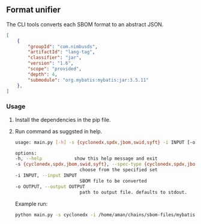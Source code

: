 ## Format unifier

The CLI tools converts each SBOM format to an abstract JSON.
```json
[
    {
        "groupId": "com.nimbusds",
        "artifactId": "lang-tag",
        "classifier": "jar",
        "version": "1.6",
        "scope": "provided",
        "depth": 4,
        "submodule": "org.mybatis:mybatis:jar:3.5.11"
    },
]
```

### Usage

1. Install the dependencies in the pip file.
2. Run command as suggsted in help.
    ```sh
    usage: main.py [-h] -s {cyclonedx,spdx,jbom,swid,syft} -i INPUT [-o OUTPUT]

    options:
    -h, --help            show this help message and exit
    -s {cyclonedx,spdx,jbom,swid,syft}, --spec-type {cyclonedx,spdx,jbom,swid,syft}
                            choose from the specified set
    -i INPUT, --input INPUT
                            SBOM file to be converted
    -o OUTPUT, --output OUTPUT
                            path to output file. defaults to stdout.
    ```

    Example run:
    ```sh
    python main.py -s cyclonedx -i /home/aman/chains/sbom-files/mybatis-3/cyclonedx-maven-plugin/bom.json -o transformed-bom.json
    ```
